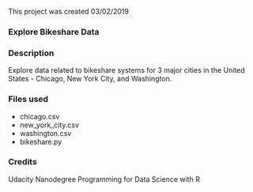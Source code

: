 This project was created 03/02/2019

### Explore Bikeshare Data

### Description
Explore data related to bikeshare systems for 3 major cities in the United States - Chicago, New York City, and Washington.

### Files used
* chicago.csv
* new_york_city.csv
* washington.csv
* bikeshare.py

### Credits
Udacity Nanodegree Programming for Data Science with R

